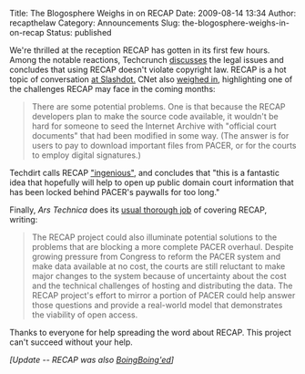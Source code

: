 Title: The Blogosphere Weighs in on RECAP
Date: 2009-08-14 13:34
Author: recapthelaw
Category: Announcements
Slug: the-blogosphere-weighs-in-on-recap
Status: published

We're thrilled at the reception RECAP has gotten in its first few hours.
Among the notable reactions, Techcrunch
[discusses](http://www.techcrunch.com/2009/08/14/use-recap-to-bypass-court-document-pacer-paywall/)
the legal issues and concludes that using RECAP doesn't violate
copyright law. RECAP is a hot topic of conversation [at
Slashdot.](http://news.slashdot.org/story/09/08/14/1158247/Firefox-Plugin-Liberates-Paywalled-Court-Records)
CNet also [weighed
in](http://news.cnet.com/8301-13578_3-10310016-38.html), highlighting
one of the challenges RECAP may face in the coming months:

> There are some potential problems. One is that because the RECAP
> developers plan to make the source code available, it wouldn't be hard
> for someone to seed the Internet Archive with "official court
> documents" that had been modified in some way. (The answer is for
> users to pay to download important files from PACER, or for the courts
> to employ digital signatures.)

Techdirt calls RECAP
["ingenious"](http://techdirt.com/articles/20090813/1544075868.shtml),
and concludes that "this is a fantastic idea that hopefully will help to
open up public domain court information that has been locked behind
PACER's paywalls for too long."

Finally, *Ars Technica* does its [usual thorough
job](http://arstechnica.com/tech-policy/news/2009/08/recap-firefox-extension-builds-crowdsourced-pacer-mirror.ars)
of covering RECAP, writing:

> The RECAP project could also illuminate potential solutions to the
> problems that are blocking a more complete PACER overhaul. Despite
> growing pressure from Congress to reform the PACER system and make
> data available at no cost, the courts are still reluctant to make
> major changes to the system because of uncertainty about the cost and
> the technical challenges of hosting and distributing the data. The
> RECAP project's effort to mirror a portion of PACER could help answer
> those questions and provide a real-world model that demonstrates the
> viability of open access.

Thanks to everyone for help spreading the word about RECAP. This project
can't succeed without your help.

*\[Update -- RECAP was also
[BoingBoing'ed](http://www.boingboing.net/2009/08/15/recap-a-firefox-plug.html)\]*
